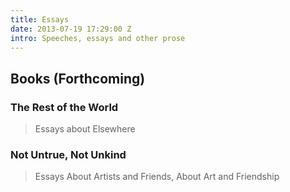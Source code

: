 ```yaml
---
title: Essays
date: 2013-07-19 17:29:00 Z
intro: Speeches, essays and other prose
---
```


## Books (Forthcoming)

### **The Rest of the World**
>Essays about Elsewhere

### **Not Untrue, Not Unkind**
> Essays About Artists and Friends, About Art and Friendship
